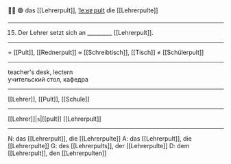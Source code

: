 🧑‍🏫 🟢 das [[Lehrerpult]], [ˈleːʁɐˌpʊlt](https://youglish.com/pronounce/Lehrerpult/german)
die [[Lehrerpulte]]

---
15. Der Lehrer setzt sich an _________ [[Lehrerpult]].

---
= [[Pult]], [[Rednerpult]]
≈ [[Schreibtisch]], [[Tisch]]
≠ [[Schülerpult]]

---
teacher's desk, lectern  
учительский стол, кафедра

---
[[Lehrer]], [[Pult]], [[Schule]]

---
[[Lehrer]]|`s`|[[pult]]
[[Lehrerpult]]


---
N: das [[Lehrerpult]], die [[Lehrerpulte]]
A: das [[Lehrerpult]], die [[Lehrerpulte]]
G: des [[Lehrerpults]], der [[Lehrerpulte]]
D: dem [[Lehrerpult]], den [[Lehrerpulten]]
